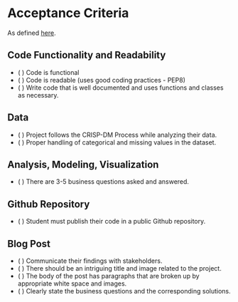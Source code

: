 # Acceptance Criteria

As defined [here](https://review.udacity.com/#!/rubrics/1507/view).

## Code Functionality and Readability
* (    ) Code is functional
* (    ) Code is readable (uses good coding practices - PEP8)
* (    ) Write code that is well documented and uses functions and classes as necessary.

## Data

* (    ) Project follows the CRISP-DM Process while analyzing their data.
* (    ) Proper handling of categorical and missing values in the dataset.

## Analysis, Modeling, Visualization

* (    ) There are 3-5 business questions asked and answered.

## Github Repository

* (    ) Student must publish their code in a public Github repository.

## Blog Post

* (    ) Communicate their findings with stakeholders.
* (    ) There should be an intriguing title and image related to the project.
* (    ) The body of the post has paragraphs that are broken up by appropriate white space and images.
* (    ) Clearly state the business questions and the corresponding solutions.
